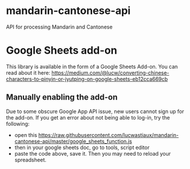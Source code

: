 # mandarin-cantonese-api
API for processing Mandarin and Cantonese

# Google Sheets add-on
This library is available in the form of a Google Sheets Add-on. You can read about it here: https://medium.com/@lucw/converting-chinese-characters-to-pinyin-or-jyutping-on-google-sheets-eb12cca669cb

## Manually enabling the add-on
Due to some obscure Google App API issue, new users cannot sign up for the add-on. If you get an error about not being able to log-in, try the following:
* open this
https://raw.githubusercontent.com/lucwastiaux/mandarin-cantonese-api/master/google_sheets_function.js
* then in your google sheets doc, go to tools, script editor
* paste the code above, save it. Then you may need to reload your spreadsheet.

